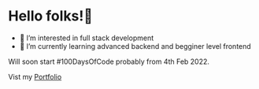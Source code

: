 # Hello folks!👋


- 👀 I’m interested in full stack development
- 🌱 I’m currently learning advanced backend and begginer level frontend

Will soon start #100DaysOfCode probably from 4th Feb 2022.

Vist my [Portfolio](https://priyavrat18.github.io)

<!---
priyavrat18/priyavrat18 is a ✨ special ✨ repository because its `README.md` (this file) appears on your GitHub profile.
You can click the Preview link to take a look at your changes.
--->
